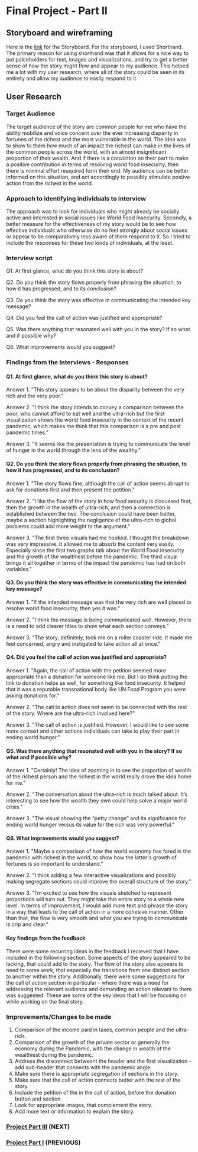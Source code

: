 # Final Project - Part II

## Storyboard and wireframing

Here is the [link](https://preview.shorthand.com/QBL9Hq3ECPIsIYUz?_gl=1*2l11u*_gcl_aw*R0NMLjE2MzcwOTUyMzEuQ2owS0NRaUF5czJNQmhET0FSSXNBRmYxRDFjM1RUay1sV1hSa1Vwd09MZlBpZGZFQzVXVmo5X0hlb2RWUTIzTzVUNUh2MS1EQldZRUNrNGFBaEd0RUFMd193Y0I.) for the Storyboard. For the storyboard, I used Shorthand. The primary reason for using shorthand was that it allows for a nice way to put palceholders for text, images and visualizations, and try to get a better sense of how the story might flow and appear to my audience. This helped me a lot with my user research, where all of the story could be seen in its entirety and allow my audience to easily respond to it. 

## User Research

### Target Audience

The target audience of the story are common people for me who have the ability mobilize and voice concern over the ever increasing disparity in fortunes of the richest and the most vulnerable in the world. The idea was to show to them how much of an impact the richest can make in the lives of the common people across the world, with an almost insignificant proportion of their wealth. And if there is a conviction on their part to make a positive contribution in terms of resolving world food insecurity, then there is minimal effort reuquired form their end. My audience can be better informed on this situation, and act accordingly to possibly stimulate postive action from the richest in the world.

### Approach to identifying individuals to interview

The approach was to look for individuals who might already be socially active and interested in social issues like World Food Insecurity. Secondly, a better measure for the effectiveness of my story would be to see how effective individuals who otherwise do no feel strongly about social issues or appear to be comparatively less aware of them respond to it. So I tried to include the responses for these two kinds of individuals, at the least.

### Interview script

Q1. At first glance, what do you think this story is about?

Q2. Do you think the story flows properly from phrasing the situation, to how it has progressed, and to its conclusion?

Q3. Do you think the story was effective in communicating the intended key message?

Q4. Did you feel the call of action was justified and appropriate?

Q5. Was there anything that resonated well with you in the story? If so what and if possible why?

Q6. What improvements would you suggest?

### Findings from the Interviews - Responses

#### Q1. At first glance, what do you think this story is about?
Answer 1. "This story appears to be about the disparity between the very rich and the very poor."

Answer 2. "I think the story intends to convey a comparison between the poor, who cannot afford to eat well and the ultra-rich but the first visualization shows the world food insecurity in the context of the recent pandemic, which makes me think that this comparison is a pre and post pandemic times."

Answer 3. "It seems like the presentation is trying to communicate the level of hunger in the world through the lens of the wealthy." 

#### Q2. Do you think the story flows properly from phrasing the situation, to how it has progressed, and to its conclusion?
Answer 1. "The story flows fine, although the call of action seems abrupt to ask for donations first and then present the petition." 

Answer 2. "I like the flow of the story in how food security is discussed first, then the growth in the wealth of ultra-rich, and then a connection is established between the two. The conclusion could have been better, maybe a section highlighting the negligence of the ultra-rich to global problems could add more weight to the argument."

Answer 3. "The first three visuals had me hooked. I thought the breakdown was very impressive. It allowed me to absorb the content very easily. Especially since the first two graphs talk about the World Food insecurity and the growth of the wealthiest before the pandemic. The third visual brings it all together in terms of the impact the pandemic has had on both variables."

#### Q3. Do you think the story was effective in communicating the intended key message?
Answer 1. "If the intended message was that the very rich are well placed to resolve world food insecurity, then yes it was."

Answer 2. "I think the message is being communicated well. However, there is a need to add clearer titles to show what each section conveys."

Answer 3. "The story, definitely, took me on a roller coaster ride. It made me feel concerned, angry and instigated to take action all at once."

#### Q4. Did you feel the call of action was justified and appropriate?
Answer 1. "Again, the call of action with the petition seemed more appropriate than a donation for someone like me. But I do think putting the link to donation helps as well, for something like food insecurity. It helped that it was a reputable transnational body like UN Food Program you were asking donations for."

Answer 2. "The call to action does not seem to be connected with the rest of the story. Where are the ultra-rich involved here?"

Answer 3. "The call of action is justified. However, I would like to see some more context and other actions individuals can take to play their part in ending world hunger."

#### Q5. Was there anything that resonated well with you in the story? If so what and if possible why?
Answer 1. "Certainly! The idea of zooming in to see the proportion of wealth of the richest person and the richest in the world really drove the idea home for me."

Answer 2. "The conversation about the ultra-rich is much talked about. It’s interesting to see how the wealth they own could help solve a major world crisis."

Answer 3. "The visual showing the “petty change” and its significance for ending world hunger versus its value for the rich was very powerful."

#### Q6. What improvements would you suggest?
Answer 1. "Maybe a comparison of how the world economy has fared in the pandemic with richest in the world, to show how the latter's growth of fortunes is so important to understand."

Answer 2. "I think adding a few interactive visualizations and possibly making segregate sections could improve the overall structure of the story."

Answer 3. "I’m excited to see how the visuals sketched to represent proportions will turn out. They might take this entire story to a whole new level. In terms of improvement, I would add more text and phrase the story in a way that leads to the call of action in a more cohesive manner. Other than that, the flow is very smooth and what you are trying to communicate is crip and clear."

#### Key findings from the feedback

There were some recurring ideas in the feedback I recieved that I have included in the following section. Some aspects of the story appeared to be lacking, that could add to the story. The flow of the story also appears to need to some work, that especially the transitions from one distinct section to another within the story. Additionally, there were some suggestions for the call of action section in particular - where there was a need for addressing the relevant audience and demanding an action relevant to them was suggested. These are some of the key ideas that I will be focusing on while working on the final story.

### Improvements/Changes to be made

1) Comparison of the income paid in taxes, common people and the ultra-rich.
2) Comparison of the growth of the private sector or generally the economy during the Pandemic, with the change in wealth of the wealthiest during the pandemic.
3) Address the disconnect betweent the header and the first visualization - add sub-header that connects with the pandemic angle.
4) Make sure there is appropriate segregation of sections in the story.
5) Make sure that the call of action connects better with the rest of the story.
6) Include the petition of the in the call of action, before the donation button and section.
7) Look for appropriate images, that complement the story.
8) Add more text or information to explain the story.


### [Project Part III](/final_project_partIII_RajaSafiullah.md) (NEXT)

### [Project Part I](/final_project_RajaSafiullah.md) (PREVIOUS)

